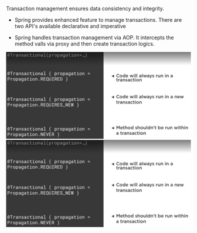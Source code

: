 Transaction management ensures data consistency and integrity.
- Spring provides enhanced feature to manage transactions. There are two API's available
declarative and imperative

- Spring handles transaction management via AOP. It intercepts the method valls via proxy and
then create transaction logics.

![alt text](../images/transactions/1.PNG)
![alt text](../images/transactions/1.PNG)